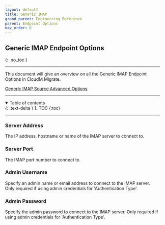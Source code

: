 ```yaml
---
layout: default
title: Generic IMAP
grand_parent: Engineering Reference
parent: Endpoint Options
nav_order: 8
---
```


## Generic IMAP Endpoint Options
{: .no_toc }

---

This document will give an overview on all the Generic IMAP Endpoint Options in CloudM Migrate. 

<a href="https://cloudm-migrate.github.io/documentation/Engineering-Reference/GenericIMAPSourceAO.html">Generic IMAP Source Advanced Options</a>

---
<a name="top"></a>
<details open markdown="block">
  <summary>
    Table of contents
  </summary>
  {: .text-delta }
1. TOC
{:toc}
</details>

---
### Server Address

The IP address, hostname or name of the IMAP server to connect to.

### Server Port

The IMAP port number to connect to.

### Admin Username

Specify an admin name or email address to connect to the IMAP server. Only required if using admin credentials for 'Authentication Type'.

### Admin Password

Specify the admin password to connect to the IMAP server. Only required if using admin credentials for 'Authentication Type'.
